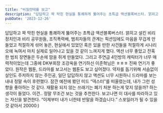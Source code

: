 ```yaml
---
title: "비질란테를 보고"
description: "답답하고 꽉 막힌 현실을 통쾌하게 뚫어주는 초특급 액션블록버스터. 얽히고 설킨 비리 정치인과 비리 공무원들, 조직폭력배, 범죄자들의 관계는 픽션임에도 마음을 무겁게 만들었고 적절하게 섞어 놓은, 현실에서 있었던 혹은 있을 만한 사건들을 적절하게 시나리오에 녹여서 마치 실제로 일어나고 있..."
pubDate: '2023-12-26'
---
```


답답하고 꽉 막힌 현실을 통쾌하게 뚫어주는 초특급 액션블록버스터. 얽히고 설킨 비리 정치인과 비리 공무원들, 조직폭력배, 범죄자들의 관계는 픽션임에도 마음을 무겁게 만들었고 적절하게 섞어 놓은, 현실에서 있었던 혹은 있을 만한 사건들을 적절하게 시나리오에 녹여서 마치 실제로 일어나고 있을 것 같이 느껴지게 했다. 액션 너무 좋았고 잔혹한 범죄 장면들은 두손에 땀을 쥐게 만들었다. 그리고 주연급 4인방의 캐릭터가 너무 매력적이었는데 그중에 DK부회장 조강옥을 연기하신 이준혁님은 ㅎㅎㅎ 진짜 연기가 좋았다.
원작은 웹툰, 드라마를 보고서는 웹툰도 보고 싶어졌다. 약자를 돕기위해 서슴없이 살인도 주저하지 않는 주인공, 일단 답답하지 않고 액션도 너무 시원하니 드라마를 보는 내내 정말 속이 후련했다. 잠깐 예전에 봤던 미드 “덱스터”를 떠올렸는데, 내가 그런 성향을 좋아하는 것 같다. 재활용 되지 않는 쓰래기는 폐기 처분 하는게 맞지 않을까? 하는 생각이 들었다.
이건.. 정말 무조건 보는 것을 추천한다.
보고나면 이 대사를 따라하고 있는 자신을 발견한다.
“이제부터 내가 너한테 반말을 하겠습니다.”
스포일러가 될 수 있을 것 같아서 20000:)